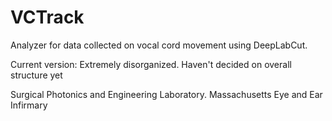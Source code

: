 # VCTrack
Analyzer for data collected on vocal cord movement using DeepLabCut. 

Current version: Extremely disorganized. Haven't decided on overall structure yet

Surgical Photonics and Engineering Laboratory. 
Massachusetts Eye and Ear Infirmary
